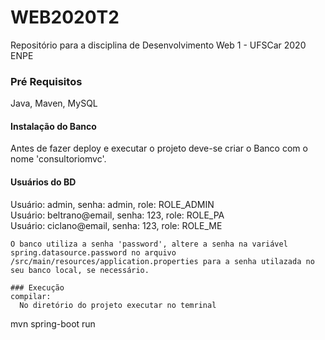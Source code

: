 # WEB2020T2
Repositório para a disciplina de Desenvolvimento Web 1 - UFSCar 2020 ENPE




### Pré Requisitos

Java, Maven, MySQL

#### Instalação do Banco
Antes de fazer deploy e executar o projeto deve-se criar o Banco com o nome 'consultoriomvc'.

#### Usuários do BD
Usuário: admin, senha: admin, role: ROLE_ADMIN   
Usuário: beltrano@email, senha: 123, role: ROLE_PA  
Usuário: ciclano@email, senha: 123, role: ROLE_ME            

```
O banco utiliza a senha 'password', altere a senha na variável spring.datasource.password no arquivo /src/main/resources/application.properties para a senha utilazada no seu banco local, se necessário.

### Execução
compilar:
  No diretório do projeto executar no temrinal
```
mvn spring-boot run
```


